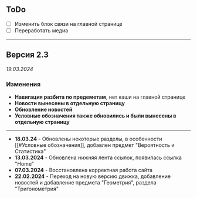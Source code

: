 ## ToDo
- [ ] Изменить блок связи на главной странице
- [ ] Переработать медиа
---
## Версия 2.3
*19.03.2024*
### Изменения
- **Навигация разбита по предеметам**, нет каши на главной странице
- **Новости вынесены в отдельную страницу**
- **Обновление новостей**
- **Условные обозначения также обновились и были вынесены в отдельную страницу**

---
- **18.03.24** - Обновлены некоторые разделы, в особенности [[#Условные обозначения]], добавлен предмет "Вероятность и Статистика"
- **13.03.2024** - Обновлена нижняя лента ссылок, появилась ссылка "Home"
- **07.03.2024** - Восстановлена корректная работа сайта
- **22.02.2024** - Переход на новую версию движка, добавление новостей и добавление предмета "Геометрия", раздела "Тригонометрия"